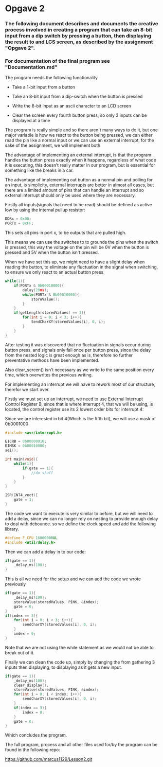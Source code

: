 # Opgave 2

### The following document describes and documents the creative process involved in creating a program that can take an 8-bit input from a dip switch by pressing a button, then displaying the result to and LCS screen, as described by the assignment "Opgave 2".

### For documentation of the final program see "Documentation.md"

The program needs the following functionality

- Take a 1-bit input from a button

- Take an 8-bit input from a dip-switch when the button is pressed
- Write the 8-bit input as an ascii character to an LCD screen
- Clear the screen every fourth button press, so only 3 inputs can be displayed at a time



The program is really simple and so there aren't many ways to do it, but one major variable is how we react to the button being pressed, we can either read the pin like a normal input or we can use an external interrupt, for the sake of the assignment, we will implement both.

The advantage of implementing an external interrupt, is that the program handles the button press exactly when it happens, regardless of what code it is executing, this doesn't really matter in our program, but is essential for something like the breaks in a car.

The advantage of implementing out button as a normal pin and polling for an input, is simplicity, external interrupts are better in almost all cases, but there are a limited amount of pins that can handle an interrupt and so external interrupt should only be used where they are necessary.







Firstly all inputs(signals that need to be read) should be defined as active low by using the internal pullup resistor:

```c
DDRx = 0x00;
PORTx = 0xFF;
```

This sets all pins in port x, to be outputs that are pulled high.

This means we can use the switches to to grounds the pins when the switch is pressed, this way the voltage on the pin will be 0V when the button is pressed and 5V when the button isn't pressed.

When we have set this up, we might need to have a slight delay when reading the button, to eliminate any fluctuation in the signal when switching, to ensure we only react to an actual button press.

```c
while(1){
	if(PORTx & 0b00010000){
		delay(20ms);
		while(PORTx & 0b00010000){
			storeValue();
		}
	}
	if(getLength(storedValues) == 3){
        for(int i = 0; i < 3; i++){
			SendCharXY(storedValues[i], 0, i);
        }
	}
}
```

After testing it was discovered that no fluctuation in signals occur during button press, and signals only fall once per button press, since the delay from the nested logic is great enough as is, therefore no further preventative methods have been implemented.

Also clear_screen() isn't necessary as we write to the same position every time, which overwrites the previous writing.

For implementing an interrupt we will have to rework most of our structure, therefor we start over.

Firstly we must set up an interrupt, we need to use External Interrupt Control Register B, since that is where interrupt 4, that we will be using, is located, the control register use its 2 lowest order bits for interrupt 4:

Since we are interested in bit 4(Which is the fifth bit), we will use a mask of 0b0001000

```c
#include <avr/interrupt.h>

EICRB = 0b00000010;
EIMSK = 0b00010000;
sei();

int main(void){
	while(1){
 		if(gate == 1){
 			//do stuff
 		}
	}
}

ISR(INT4_vect){
	gate = 1;
}
```

The code we want to execute is very similar to before, but we will need to add a delay, since we can no longer rely on nesting to provide enough delay to deal with debounce. so we define the clock speed and add the following library.

```c
#define F_CPU 16000000UL
#include <util/delay.h>
```

Then we can add a delay in to our code:

```c
if(gate == 1){
	_delay_ms(100);
}
```

This is all we need for the setup and we can add the code we wrote previously

```c
if(gate == 1){
	_delay_ms(100);
	storeValue(storedValues, PINK, &index);
	gate = 0;
}
if(index == 3){
    for(int i = 0; i < 3; i++){
    	sendCharXY(storedValues[i], 0, i);
    }
    index = 0;
}
```

Note that we are not using the while statement as we would not be able to break out of it.

Finally we can clean the code up, simply by changing the from gathering 3 inputs then displaying, to displaying as it gets a new input.

```c
if(gate == 1){
    _delay_ms(100);
    clear_display();
    storeValue(storedValues, PINK, &index);
    for(int i = 0; i < index; i++){
    	sendCharXY(storedValues[i], 0, i);
    }
    if(index == 3){
    	index = 0;
    }
    gate = 0;
}
```

Which concludes the program.

The full program, process and all other files used for/by the program can be found in the following repo:

https://github.com/marcus1129/Lesson2.git